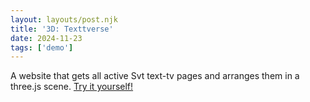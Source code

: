 ```yaml
---
layout: layouts/post.njk 
title: '3D: Texttverse'
date: 2024-11-23
tags: ['demo']
---
```

<!-- Excerpt Start -->

A website that gets all active Svt text-tv pages and arranges them in a three.js scene. 
<a href="/demos/texttv">Try it yourself!</a>
<!-- Excerpt End -->